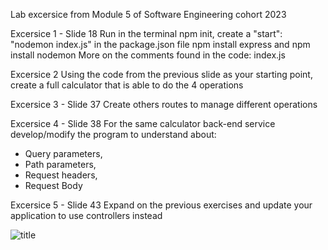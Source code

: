 Lab excersice from Module 5 of Software Engineering cohort 2023

Excersice 1 - Slide 18
Run in the terminal npm init, create a "start": "nodemon index.js" in the package.json file
npm install express and npm install nodemon
More on the comments found in the code: index.js 

Excersice 2
Using the code from the previous slide as your starting point, create a full calculator that is able to do the 4 operations

Excersice 3 - Slide 37
Create others routes to manage different operations

Excersice 4 - Slide 38
For the same calculator back-end service develop/modify the program to understand about:
- Query parameters,
- Path parameters,
- Request headers,
- Request Body

Excersice 5 - Slide 43
Expand on the previous exercises and update your application to use controllers instead

![title](public/images/apitesting.jpg)